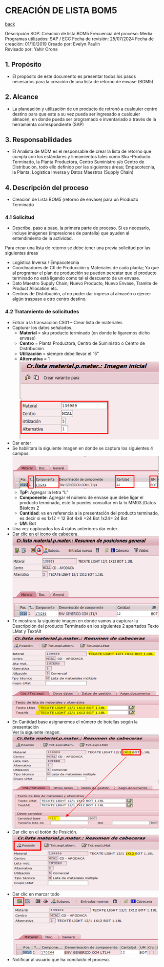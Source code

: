 # CREACIÓN DE LISTA BOM5
[back](bom.md)


Descripción SOP:	Creación de lista BOM5
Frecuencia del proceso:	Media
Programas utilizados:	SAP / ECC
Fecha de revisión:	25/07/2024
Fecha de creación:	01/10/2019
Creado por:	Evelyn Paulín	
Revisado por:	Yahir Orona

## 1. Propósito
- El propósito de este documento es presentar todos los pasos necesarios para la creación de una lista de retorno de envase (BOM5)

## 2. Alcance
- La planeación y utilización de un producto de retronó a cualquier centro destino para que este a su vez pueda ser ingresado a cualquier almacén, en donde pueda ser programado e inventariado a través de la herramienta correspondiente (SAP)

## 3. Responsabilidades
- El Analista de MDM es el responsable de crear la lista de retorno que cumpla con los estándares y lineamientos tales como Sku -Producto Terminado, la Planta Productora, Centro Suministro y/o Centro de Distribución, todo ello definido por las siguientes áreas; Empacotecnia, la Planta, Logistica Inversa y Datos Maestros (Supply Chain)

## 4. Descripción del proceso
- Creación de Lista BOM5 (retorno de envase) para un Producto Terminado

### 4.1 Solicitud
- Describe, paso a paso, la primera parte de proceso. Si es necesario, incluye imágenes (impresiones de pantalla) que ayuden al entendimiento de la actividad.

Para crear una lista de retorno se debe tener una previa solicitud por las siguientes áreas
- Logistica Inversa / Empacotecnia
- Coordinadores de Ctl de Producción y Materiales de cada planta; Ya que al programar el plan de producción  se pueden percatar que el producto terminado no está ligando como tal el descuento de un envase.
- Dato Maestro Supply Chain; Nuevo Producto, Nuevo Envase, Tramite de Product Allocation etc.
- Centros de Distribución, al no poder dar ingreso al almacén o ejercer algún traspaso a otro centro destino.

### 4.2 Tratamiento de solicitudes
- Entrar a la transacción CS01 – Crear lista de materiales
- Capturar los datos señalados.
  - **Material** = sku producto terminado (en donde le ligaremos dicho envase)
  - **Centro** = Planta Productora, Centro de Suministro o Centro de Distribución
  - **Utilización** = siempre debe llevar el “5”
  - **Alternativa** = 1
![alt text](image-130.png)
- Dar enter
- Se habilitara la siguiente imagen en donde se captura los siguientes 4 campos.
![alt text](image-131.png)
  - **TpP**: Agregar la letra “L” 
  - **Componente**: Agregar el número de envase que debe ligar el producto terminado, este lo puedes consultar en la tx MM03 /Datos Básicos 2
  - **Cantidad**:  va en referencia a la presentación del producto terminado,  es decir si es    1x12 = 12 Bot      4x6 =24 Bot      1x24= 24 Bot
  - **UM**: Bot
- Una vez capturados los 4 datos anteriores dar enter.
- Dar clic en el icono de cabecera.
![alt text](image-132.png)
- Te mostrara la siguiente imagen en donde vamos a capturar la Descripción del producto Terminado en  los siguientes 2 apartados Texto LMat y TextAlt
![alt text](image-133.png)
- En Cantidad base asignaremos el número de botellas según la presentación       
Ver la siguiente imagen.
![alt text](image-134.png)
- Dar clic en el botón de Posición.
![alt text](image-135.png)
- Dar clic en marcar todo
![alt text](image-136.png)
- Notificar al usuario que ha concluido el proceso.